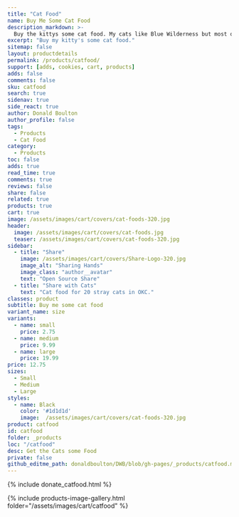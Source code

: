 ```yaml
---
title: "Cat Food"
name: Buy Me Some Cat Food
description_markdown: >-
  Buy the kittys some cat food. My cats like Blue Wilderness but most of the food I use Is Meow Mix for the stray cats and other critters that show up at feeding time.
excerpt: "Buy my kitty's some cat food."
sitemap: false
layout: productdetails
permalink: /products/catfood/
support: [adds, cookies, cart, products]
adds: false
comments: false
sku: catfood
search: true
sidenav: true
side_react: true
author: Donald Boulton
author_profile: false
tags:
  - Products
  - Cat Food
category:
  - Products
toc: false
adds: true
read_time: true
comments: true
reviews: false
share: false
related: true
products: true
cart: true
image: /assets/images/cart/covers/cat-foods-320.jpg
header:
  image: /assets/images/cart/covers/cat-foods.jpg
  teaser: /assets/images/cart/covers/cat-foods-320.jpg
sidebar:
  - title: "Share"
    image: /assets/images/cart/covers/Share-Logo-320.jpg
    image_alt: "Sharing Hands"
    image_class: "author__avatar"
    text: "Open Source Share"
  - title: "Share with Cats"
    text: "Cat food for 20 stray cats in OKC."  
classes: product
subtitle: Buy me some cat food
variant_name: size
variants:
  - name: small
    price: 2.75
  - name: medium
    price: 9.99
  - name: large
    price: 19.99
price: 12.75
sizes:
  - Small
  - Medium
  - Large
styles:
  - name: Black
    color: '#1d1d1d'
    image:  /assets/images/cart/covers/cat-foods-320.jpg
product: catfood
id: catfood
folder: _products
loc: "/catfood"
desc: Get the Cats some Food
private: false
github_editme_path: donaldboulton/DWB/blob/gh-pages/_products/catfood.md
---
```


{% include donate_catfood.html %}

{% include products-image-gallery.html folder="/assets/images/cart/catfood" %}